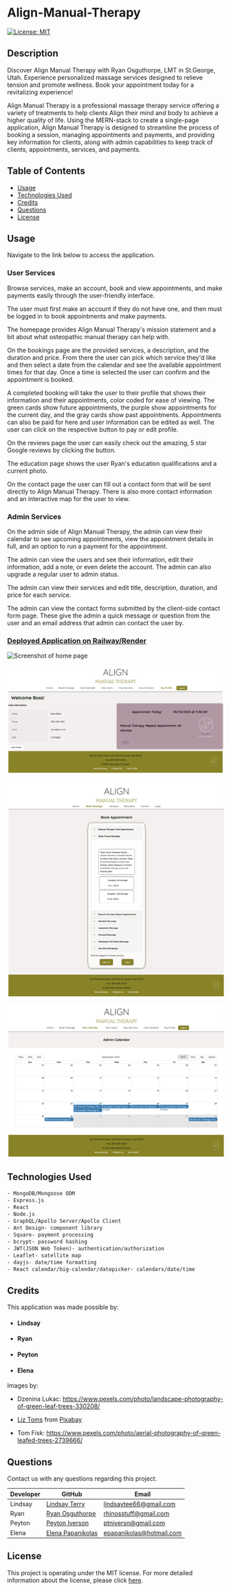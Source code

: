 
# Align-Manual-Therapy
[![License: MIT](https://img.shields.io/badge/License-MIT-yellow.svg)](https://opensource.org/licenses/MIT)


## Description
Discover Align Manual Therapy with Ryan Osguthorpe, LMT in St.George, Utah.  Experience personalized massage services designed to relieve tension and promote wellness. Book your appointment today for a revitalizing experience!

Align Manual Therapy is a professional massage therapy service offering a variety of treatments to help clients Align their mind and body to achieve a higher quality of life. Using the MERN-stack to create a single-page application, Align Manual Therapy is designed to streamline the process of booking a session, managing appointments and payments, and providing key information for clients, along with admin capabilities to keep track of clients, appointments, services, and payments.


## Table of Contents
* [Usage](#usage)
* [Technologies Used](#technologies-used)
* [Credits](#credits)
* [Questions](#questions)
* [License](#license)


## Usage
Navigate to the link below to access the application. 

### User Services
Browse services, make an account, book and view appointments, and make payments easily through the user-friendly interface. 
    
The user must first make an account if they do not have one, and then must be logged in to book appointments and make payments.

The homepage provides Align Manual Therapy's mission statement and a bit about what osteopathic manual therapy can help with. 

On the bookings page are the provided services, a description, and the duration and price. From there the user can pick which service they'd like and then select a date from the calendar and see the available appointment times for that day. Once a time is selected the user can confirm and the appointment is booked.

A completed booking will take the user to their profile that shows their information and their appointments, color coded for ease of viewing. The green cards show future appointments, the purple show appointments for the current day, and the gray cards show past appointments. Appointments can also be paid for here and user information can be edited as well. The user can click on the respective button to pay or edit profile.

On the reviews page the user can easily check out the amazing, 5 star Google reviews by clicking the button.

The education page shows the user Ryan's education qualifications and a current photo.

On the contact page the user can fill out a contact form that will be sent directly to Align Manual Therapy. There is also more contact information and an interactive map for the user to view.


### Admin Services
On the admin side of Align Manual Therapy, the admin can view their calendar to see upcoming appointments, view the appointment details in full, and an option to run a payment for the appointment.

The admin can view the users and see their information, edit their information, add a note, or even delete the account. The admin can also upgrade a regular user to admin status.

The admin can view their services and edit title, description, duration, and price for each service.

The admin can view the contact forms submitted by the client-side contact form page. These give the admin a quick message or question from the user and an email address that admin can contact the user by.

### [Deployed Application on Railway/Render]()

![Screenshot of home page](./client/src/assets/images/homepage-screenshot.png) 

![Screenshot of user profile](./client/src/assets/images/profile-screenshot.png) 

![Screenshot of booking page](./client/src/assets/images/booking-screenshot.png) 

![Screenshot of admin calendar](./client/src/assets/images/admincalendar-screenshot.png) 


## Technologies Used
    - MongoDB/Mongoose ODM
    - Express.js
    - React
    - Node.js
    - GraphQL/Apollo Server/Apollo Client
    - Ant Design- component library
    - Square- payment processing
    - bcrypt- password hashing
    - JWT(JSON Web Token)- authentication/authorization
    - Leaflet- satellite map
    - dayjs- date/time formatting
    - React calendar/big-calendar/datepicker- calendars/date/time


## Credits
This application was made possible by:
- #### Lindsay 

- #### Ryan

- #### Peyton

- #### Elena

Images by:

- Dzenina Lukac: https://www.pexels.com/photo/landscape-photography-of-green-leaf-trees-330208/

- <a href="https://pixabay.com/users/lizziet5-2690626/?utm_source=link-attribution&utm_medium=referral&utm_campaign=image&utm_content=5712344">Liz Toms</a> from <a href="https://pixabay.com//?utm_source=link-attribution&utm_medium=referral&utm_campaign=image&utm_content=5712344">Pixabay</a>

- Tom Fisk: https://www.pexels.com/photo/aerial-photography-of-green-leafed-trees-2739666/


## Questions 
Contact us with any questions regarding this project.

| Developer | GitHub                                                      | Email                      |
|-----------|-------------------------------------------------------------|----------------------------|
| Lindsay   | [Lindsay Terry](https://github.com/lindsay-terry)           | lindsaytee66@gmail.com     |
| Ryan      | [Ryan Osguthorpe](https://github.com/rhinosstuff)           | rhinosstuff@gmail.com      |
| Peyton    | [Peyton Iverson](https://github.com/AceSpadee)              | ptniversn@gmail.com        |
| Elena     | [Elena Papanikolas](https://github.com/ElenaPapanikolas)    | epapanikolas@hotmail.com   |


## License 
This project is operating under the MIT license. For more detailed information about the license, please click [here](https://opensource.org/licenses/MIT).